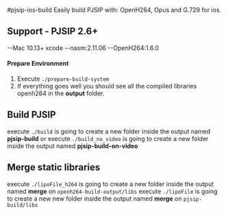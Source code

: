 #pjsip-ios-build
Easily build PJSIP with: OpenH264, Opus and G.729 for ios.

## Support - PJSIP 2.6+
--Mac 10.13+ xcode
--nasm:2.11.06
--OpenH264:1.6.0

#### Prepare Environment
1. Execute `./prepare-build-system`
2. If everything goes well you should see all the compiled libraries openh264 in the <b>output</b> folder.

## Build PJSIP
execute `./build` is going to create a new folder inside the output named <b>pjsip-build</b>
or execute `./build_no_video` is going to create a new folder inside the output named <b>pjsip-build-on-video</b> 

## Merge static libraries
execute `./lipoFile_h264` is going to create a new folder inside the output named <b>merge</b> on `openh264-build-output/libs`
execute `./lipoFile` is going to create a new new folder inside the output named <b>merge</b> on `pjsip-build/libs`

